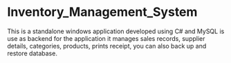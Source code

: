 # Inventory_Management_System
This is a standalone windows application developed using C# and MySQL is use as backend for the application it manages sales records, supplier details, categories, products, prints receipt, you can also back up and restore database.
